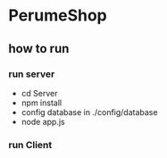 # PerumeShop
## how to run
### run server
 - cd Server
 - npm install
 - config database in ./config/database
 - node app.js
### run Client
